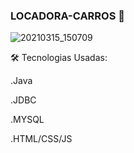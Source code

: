 ### LOCADORA-CARROS 🚗



![20210315_150709](https://user-images.githubusercontent.com/60756219/111201172-45ab1180-85a1-11eb-96d6-3abe6dbe3706.gif)

🛠 Tecnologias Usadas:

.Java

.JDBC

.MYSQL

.HTML/CSS/JS

